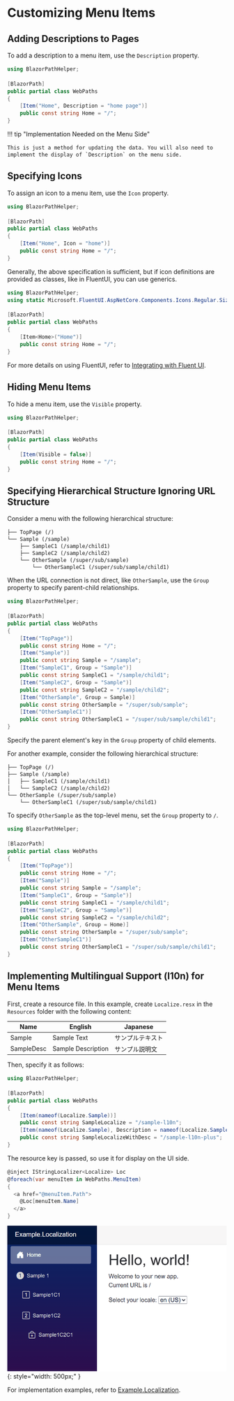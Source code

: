 # Customizing Menu Items

## Adding Descriptions to Pages
To add a description to a menu item, use the `Description` property.

```csharp title="WebPaths.cs"
using BlazorPathHelper;

[BlazorPath]
public partial class WebPaths
{
    [Item("Home", Description = "home page")]
    public const string Home = "/";
}
```

!!! tip "Implementation Needed on the Menu Side"

    This is just a method for updating the data. You will also need to implement the display of `Description` on the menu side.

## Specifying Icons
To assign an icon to a menu item, use the `Icon` property.

```csharp title="WebPaths.cs"
using BlazorPathHelper;

[BlazorPath]
public partial class WebPaths
{
    [Item("Home", Icon = "home")]
    public const string Home = "/";
}
```

Generally, the above specification is sufficient, but if icon definitions are provided as classes, like in FluentUI, you can use generics.

```csharp title="WebPaths.cs"
using BlazorPathHelper;
using static Microsoft.FluentUI.AspNetCore.Components.Icons.Regular.Size20;

[BlazorPath]
public partial class WebPaths
{
    [Item<Home>("Home")]
    public const string Home = "/";
}
```

For more details on using FluentUI, refer to [Integrating with Fluent UI](./FrameworkExamples/UsageFluentUI.md).

## Hiding Menu Items
To hide a menu item, use the `Visible` property.

```csharp title="WebPaths.cs"
using BlazorPathHelper;

[BlazorPath]
public partial class WebPaths
{
    [Item(Visible = false)]
    public const string Home = "/";
}
```

## Specifying Hierarchical Structure Ignoring URL Structure
Consider a menu with the following hierarchical structure:

```
├── TopPage (/)
└── Sample (/sample)
    ├── SampleC1 (/sample/child1)
    ├── SampleC2 (/sample/child2)
    └── OtherSample (/super/sub/sample)
        └── OtherSampleC1 (/super/sub/sample/child1)
```

When the URL connection is not direct, like `OtherSample`, use the `Group` property to specify parent-child relationships.

```csharp title="WebPaths.cs"
using BlazorPathHelper;

[BlazorPath]
public partial class WebPaths
{
    [Item("TopPage")]
    public const string Home = "/";
    [Item("Sample")]
    public const string Sample = "/sample";
    [Item("SampleC1", Group = "Sample")]
    public const string SampleC1 = "/sample/child1";
    [Item("SampleC2", Group = "Sample")]
    public const string SampleC2 = "/sample/child2";
    [Item("OtherSample", Group = Sample)]
    public const string OtherSample = "/super/sub/sample";
    [Item("OtherSampleC1")]
    public const string OtherSampleC1 = "/super/sub/sample/child1";
}
```

Specify the parent element's key in the `Group` property of child elements.

For another example, consider the following hierarchical structure:

```
├── TopPage (/)
├── Sample (/sample)
│   ├── SampleC1 (/sample/child1)
│   └── SampleC2 (/sample/child2)
└── OtherSample (/super/sub/sample)
    └── OtherSampleC1 (/super/sub/sample/child1)
```

To specify `OtherSample` as the top-level menu, set the `Group` property to `/`.

```csharp title="WebPaths.cs"
using BlazorPathHelper;

[BlazorPath]
public partial class WebPaths
{
    [Item("TopPage")]
    public const string Home = "/";
    [Item("Sample")]
    public const string Sample = "/sample";
    [Item("SampleC1", Group = "Sample")]
    public const string SampleC1 = "/sample/child1";
    [Item("SampleC2", Group = "Sample")]
    public const string SampleC2 = "/sample/child2";
    [Item("OtherSample", Group = Home)]
    public const string OtherSample = "/super/sub/sample";
    [Item("OtherSampleC1")]
    public const string OtherSampleC1 = "/super/sub/sample/child1";
}
```

## Implementing Multilingual Support (l10n) for Menu Items

First, create a resource file. In this example, create `Localize.resx` in the `Resources` folder with the following content:

| Name       | English            | Japanese |
| ---------- | ------------------ | -------- |
| Sample     | Sample Text        | サンプルテキスト |
| SampleDesc | Sample Description | サンプル説明文  |

Then, specify it as follows:

```csharp title="WebPaths.cs"
using BlazorPathHelper;

[BlazorPath]
public partial class WebPaths
{
    [Item(nameof(Localize.Sample))]
    public const string SampleLocalize = "/sample-l10n";
    [Item(nameof(Localize.Sample), Description = nameof(Localize.SampleDesc))]
    public const string SampleLocalizeWithDesc = "/sample-l10n-plus";
}
```

The resource key is passed, so use it for display on the UI side.

```csharp title="Menu.razor"
@inject IStringLocalizer<Localize> Loc
@foreach(var menuItem in WebPaths.MenuItem)
{
  <a href="@menuItem.Path">
    @Loc[menuItem.Name]
  </a>
}
```

![](../../../assets/sample-l10n.gif){: style="width: 500px;" }

For implementation examples, refer to [Example.Localization](https://github.com/arika0093/BlazorPathHelper/tree/main/examples/Example.Localization/).